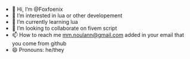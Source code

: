 - 👋 Hi, I’m @Foxfoenix
- 👀 I’m interested in lua or other developement
- 🌱 I’m currently learning lua
- 💞️ I’m looking to collaborate on fivem script
- 📫 How to reach me mm.noulann@gmail.com added in your email that you come from github
- 😄 Pronouns: he/they

<!---
Foxfoenix/Foxfoenix is a ✨ special ✨ repository because its `README.md` (this file) appears on your GitHub profile.
You can click the Preview link to take a look at your changes.
--->
